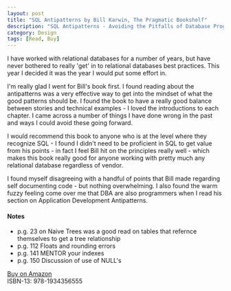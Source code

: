 ```yaml
---
layout: post
title: "SQL Antipatterns by Bill Karwin, The Pragmatic Bookshelf"
description: "SQL Antipatterns - Avoiding the Pitfalls of Database Programming"
category: Design
tags: [Read, Buy]
---
```

I have worked with relational databases for a number of years, but have never bothered to really 'get' in to relational databases best practices. This year I decided it was the year I would put some effort in.

I'm really glad I went for Bill's book first. I found reading about the antipatterns was a very effective way to get into the mindset of what the good patterns should be. I found the book to have a really good balance between stories and technical examples - I loved the introductions to each chapter. I came across a number of things I have done wrong in the past and ways I could avoid these going forward.

I would recommend this book to anyone who is at the level where they recognize SQL - I found I didn't need to be proficient in SQL to get value from his points - in fact I feel Bill hit on the principles really well - which makes this book really good for anyone working with pretty much any relational database regardless of vendor.

I found myself disagreeing with a handful of points that Bill made regarding self documenting code - but nothing overwhelming. I also found the warm fuzzy feeling come over me that DBA are also programmers when I read his section on Application Development Antipatterns.

#### Notes ####
- p.g. 23 on Naive Trees was a good read on tables that refernce themselves to get a tree relationship  
- p.g. 112 Floats and rounding errors  
- p.g. 141 MENTOR your indexes  
- p.g. 150 Discussion of use of NULL's  

[Buy on Amazon](http://www.amazon.com/SQL-Antipatterns-Programming-Pragmatic-Programmers/dp/1934356557)  
ISBN-13: 978-1934356555

